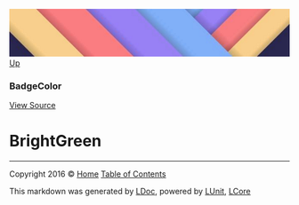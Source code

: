 ![](../Content/LDoc-banner-small.png "")
[Up](BadgeColor.md)

### BadgeColor
[View Source](../Markdown/Color/BadgeColor.cs)

# BrightGreen



---

Copyright 2016 &copy; [Home](../../README.md) [Table of Contents](../../TableOfContents.md)

This markdown was generated by [LDoc](https://github.com/CodeSingularity/LDoc), powered by [LUnit](https://github.com/CodeSingularity/LUnit), [LCore](https://github.com/CodeSingularity/LCore)
